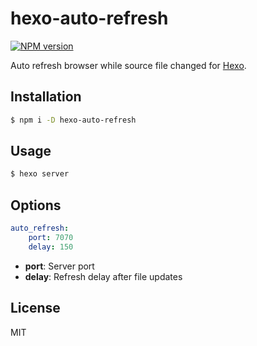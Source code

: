# hexo-auto-refresh

[![NPM version](https://badge.fury.io/js/hexo-auto-refresh.svg)](https://www.npmjs.com/package/hexo-auto-refresh)

Auto refresh browser while source file changed for [Hexo].

## Installation

```bash
$ npm i -D hexo-auto-refresh
```

## Usage

```bash
$ hexo server
```

## Options

```yaml
auto_refresh:
    port: 7070
    delay: 150
```

- **port**: Server port
- **delay**: Refresh delay after file updates

## License

MIT

[hexo]: https://hexo.io